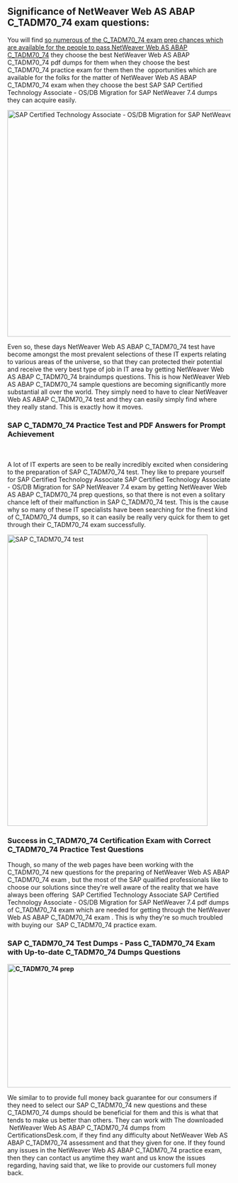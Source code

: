 <h2><strong>Significance of NetWeaver Web AS ABAP C_TADM70_74 exam questions:</strong></h2>

<p>You will find <a href="https://www.certificationsdesk.com/sap/real-C_TADM70_74-exam-questions.html">so numerous of the C_TADM70_74 exam prep chances which are available for the people to pass NetWeaver Web AS ABAP C_TADM70_74</a> they choose the best NetWeaver Web AS ABAP C_TADM70_74 pdf dumps for them when they choose the best C_TADM70_74 practice exam for them then the &nbsp;opportunities which are available for the folks for the matter of NetWeaver Web AS ABAP C_TADM70_74 exam when they choose the best SAP SAP Certified Technology Associate - OS/DB Migration for SAP NetWeaver 7.4 dumps they can acquire easily.&nbsp;</p>

<p><img alt="SAP Certified Technology Associate - OS/DB Migration for SAP NetWeaver 7.4 " src="http://i.imgur.com/ukvIBZU.jpg" style="height:512px; width:734px" /></p>

<p>Even so, these days NetWeaver Web AS ABAP C_TADM70_74 test have become amongst the most prevalent selections of these IT experts relating to various areas of the universe, so that they can protected their potential and receive the very best type of job in IT area by getting NetWeaver Web AS ABAP C_TADM70_74 braindumps questions. This is how NetWeaver Web AS ABAP C_TADM70_74 sample questions are becoming significantly more substantial all over the world. They simply need to have to clear NetWeaver Web AS ABAP C_TADM70_74 test and they can easily simply find where they really stand. This is exactly how it moves.</p>

<h3><strong>SAP C_TADM70_74 Practice Test and PDF Answers for Prompt Achievement</strong></h3>

<p><br />
&nbsp; &nbsp;<br />
A lot of IT experts are seen to be really incredibly excited when considering to the preparation of SAP C_TADM70_74 test. They like to prepare yourself for SAP Certified Technology Associate SAP Certified Technology Associate - OS/DB Migration for SAP NetWeaver 7.4 exam by getting NetWeaver Web AS ABAP C_TADM70_74 prep questions, so that there is not even a solitary chance left of their malfunction in SAP C_TADM70_74 test. This is the cause why so many of these IT specialists have been searching for the finest kind of C_TADM70_74 dumps, so it can easily be really very quick for them to get through their C_TADM70_74 exam successfully.</p>

<p><img alt="SAP C_TADM70_74 test" src="http://i.imgur.com/C46xozH.jpg" style="height:658px; width:452px" /></p>

<h3><strong>Success in C_TADM70_74 Certification Exam with Correct C_TADM70_74 Practice Test Questions </strong></h3>

<p>Though, so many of the web pages have been working with the C_TADM70_74 new questions for the preparing of NetWeaver Web AS ABAP C_TADM70_74 exam , but the most of the SAP qualified professionals like to choose our solutions since they&#39;re well aware of the reality that we have always been offering &nbsp;SAP Certified Technology Associate SAP Certified Technology Associate - OS/DB Migration for SAP NetWeaver 7.4 pdf dumps of C_TADM70_74 exam which are needed for getting through the NetWeaver Web AS ABAP C_TADM70_74 exam . This is why they&#39;re so much troubled with buying our &nbsp;SAP C_TADM70_74 practice exam.</p>

<h3><strong>SAP C_TADM70_74 Test Dumps - Pass C_TADM70_74 Exam with Up-to-date C_TADM70_74 Dumps Questions </strong></h3>

<p><a href="https://www.certificationsdesk.com/sap/real-C_TADM70_74-exam-questions.html"><strong><img alt="C_TADM70_74 prep" src="http://i.imgur.com/0KJYDG5.jpg" style="height:279px; width:713px" /></strong></a></p>

<p>We similar to to provide full money back guarantee for our consumers if they need to select our SAP C_TADM70_74 new questions and these C_TADM70_74 dumps should be beneficial for them and this is what that tends to make us better than others. They can work with The downloaded &nbsp;NetWeaver Web AS ABAP C_TADM70_74 dumps from CertificationsDesk.com, if they find any difficulty about NetWeaver Web AS ABAP C_TADM70_74 assessment and that they given for one. If they found any issues in the NetWeaver Web AS ABAP C_TADM70_74 practice exam, then they can contact us anytime they want and us know the issues regarding, having said that, we like to provide our customers full money back.</p>

